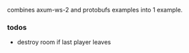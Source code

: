 combines axum-ws-2 and protobufs examples into 1 example.

### todos

- destroy room if last player leaves

